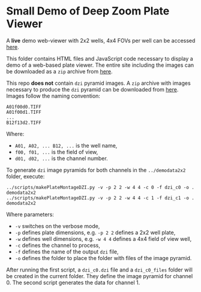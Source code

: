# Small Demo of Deep Zoom Plate Viewer

A **live** demo web-viewer with 2x2 wells, 4x4 FOVs per well can be accessed [here](http://macdobry.net/deepzoomdemo/demosite2x2/index.html).

This folder contains HTML files and JavaScript code necessary to display a demo of a web-based plate viewer. The entire site including the images can be downloaded as a `zip` archive from [here](https://www.dropbox.com/s/lwycuvlqdtirvr8/demosite2x2.zip?dl=0).

This repo **does not** contain `dzi` pyramid images. A `zip` archive with images necessary to produce the `dzi` pyramid can be downloaded from [here](https://www.dropbox.com/s/5cmejgy9x21434n/demodata2x2.zip?dl=0). Images follow the naming convention:

```
A01f00d0.TIFF
A01f00d1.TIFF
...
B12f13d2.TIFF
```

Where:

* `A01, A02, ... B12, ...` is the well name,
* `f00, f01, ...` is the field of view,
* `d01, d02, ...` is the channel number.

To generate `dzi` image pyramids for both channels in the `../demodata2x2` folder, execute:

```
../scripts/makePlateMontageDZI.py -v -p 2 2 -w 4 4 -c 0 -f dzi_c0 -o . demodata2x2
../scripts/makePlateMontageDZI.py -v -p 2 2 -w 4 4 -c 1 -f dzi_c1 -o . demodata2x2
```
Where parameters:

* `-v` switches on the verbose mode,
* `-p` defines plate dimensions, e.g. `-p 2 2` defines a 2x2 well plate,
* `-w` defines well dimensions, e.g. `-w 4 4` defines a 4x4 field of view well,
* `-c` defines the channel to process,
* `-f` defines the name of the output `dzi` file,
* `-o` defines the folder to place the folder with files of the image pyramid.

After running the first script, a `dzi_c0.dzi` file and a `dzi_c0_files` folder will be created in the current folder. They define the image pyramid for channel 0. The second script generates the data for channel 1.
